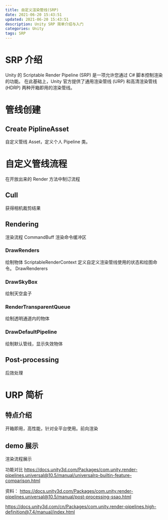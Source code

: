 ```yaml
---
title: 自定义渲染管线(SRP)
date: 2021-06-20 15:43:51
updated: 2021-06-20 15:43:51
description: Unity SRP 简单介绍与入门
categories: Unity
tags: SRP
---
```


# SRP 介绍
Unity 的 Scriptable Render Pipeline (SRP) 是一项允许您通过 C# 脚本控制渲染的功能。 在此基础上，Unity 官方提供了通用渲染管线 (URP) 和高清渲染管线 (HDRP) 两种开箱即用的渲染管线。
# 管线创建
## Create PiplineAsset
自定义管线 Asset，定义个人 Pipeline 类。
# 自定义管线流程
在开放出来的 Render 方法中制订流程
## Cull
获得相机裁剪结果
## Rendering
渲染流程
CommandBuff 渲染命令缓冲区
### DrawRenders
绘制物体
ScriptableRenderContext 定义自定义渲染管线使用的状态和绘图命令。
DrawRenderers
### DrawSkyBox
绘制天空盒子
### RenderTransparentQueue
绘制透明通道内的物体
### DrawDefaultPipeline
绘制默认管线，显示失效物体
## Post-processing
后效处理

# URP 简析
## 特点介绍
开箱即用，高性能，针对全平台使用。前向渲染
## demo 展示
渲染流程展示

功能对比
https://docs.unity3d.com/Packages/com.unity.render-pipelines.universal@10.5/manual/universalrp-builtin-feature-comparison.html

资料：
https://docs.unity3d.com/Packages/com.unity.render-pipelines.universal@10.5/manual/post-processing-ssao.html

https://docs.unity3d.com/cn/Packages/com.unity.render-pipelines.high-definition@7.4/manual/index.html


